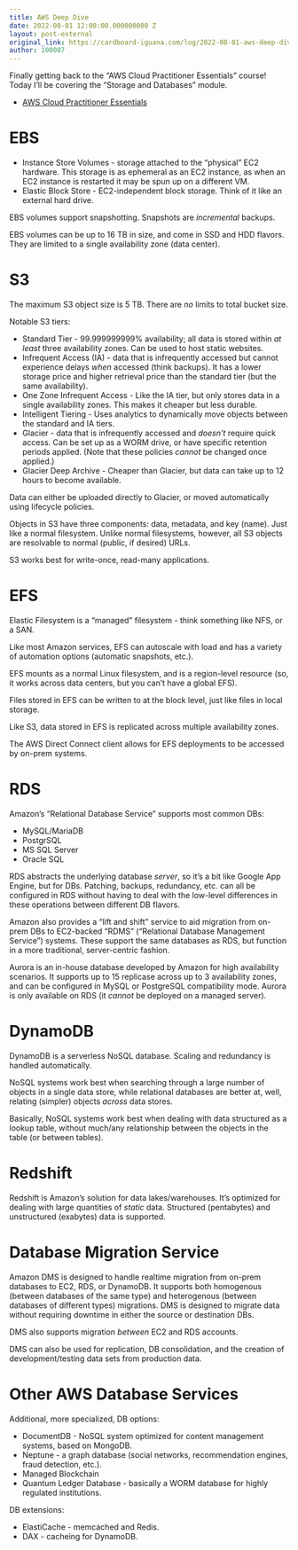 ```yaml
---
title: AWS Deep Dive
date: 2022-08-01 12:00:00.000000000 Z
layout: post-external
original_link: https://cardboard-iguana.com/log/2022-08-01-aws-deep-dive.html
author: 100007
---
```


Finally getting back to the “AWS Cloud Practitioner Essentials” course! Today I’ll be covering the “Storage and Databases” module.

- [AWS Cloud Practitioner Essentials](https://www.aws.training/learningobject/curriculum?id=27076)

# EBS

- Instance Store Volumes - storage attached to the “physical” EC2 hardware. This storage is as ephemeral as an EC2 instance, as when an EC2 instance is restarted it may be spun up on a different VM.
- Elastic Block Store - EC2-independent block storage. Think of it like an external hard drive.

EBS volumes support snapshotting. Snapshots are _incremental_ backups.

EBS volumes can be up to 16 TB in size, and come in SSD and HDD flavors. They are limited to a single availability zone (data center).

# S3

The maximum S3 object size is 5 TB. There are _no_ limits to total bucket size.

Notable S3 tiers:

- Standard Tier - 99.999999999% availability; all data is stored within _at least_ three availability zones. Can be used to host static websites.
- Infrequent Access (IA) - data that is infrequently accessed but cannot experience delays _when_ accessed (think backups). It has a lower storage price and higher retrieval price than the standard tier (but the same availability).
- One Zone Infrequent Access - Like the IA tier, but only stores data in a single availability zones. This makes it cheaper but less durable.
- Intelligent Tiering - Uses analytics to dynamically move objects between the standard and IA tiers.
- Glacier - data that is infrequently accessed and _doesn’t_ require quick access. Can be set up as a WORM drive, or have specific retention periods applied. (Note that these policies _cannot_ be changed once applied.)
- Glacier Deep Archive - Cheaper than Glacier, but data can take up to 12 hours to become available.

Data can either be uploaded directly to Glacier, or moved automatically using lifecycle policies.

Objects in S3 have three components: data, metadata, and key (name). Just like a normal filesystem. Unlike normal filesystems, however, all S3 objects are resolvable to normal (public, if desired) URLs.

S3 works best for write-once, read-many applications.

# EFS

Elastic Filesystem is a “managed” filesystem - think something like NFS, or a SAN.

Like most Amazon services, EFS can autoscale with load and has a variety of automation options (automatic snapshots, etc.).

EFS mounts as a normal Linux filesystem, and is a region-level resource (so, it works across data centers, but you can’t have a global EFS).

Files stored in EFS can be written to at the block level, just like files in local storage.

Like S3, data stored in EFS is replicated across multiple availability zones.

The AWS Direct Connect client allows for EFS deployments to be accessed by on-prem systems.

# RDS

Amazon’s “Relational Database Service” supports most common DBs:

- MySQL/MariaDB
- PostgrSQL
- MS SQL Server
- Oracle SQL

RDS abstracts the underlying database _server_, so it’s a bit like Google App Engine, but for DBs. Patching, backups, redundancy, etc. can all be configured in RDS without having to deal with the low-level differences in these operations between different DB flavors.

Amazon also provides a “lift and shift” service to aid migration from on-prem DBs to EC2-backed “RDMS” (“Relational Database Management Service”) systems. These support the same databases as RDS, but function in a more traditional, server-centric fashion.

Aurora is an in-house database developed by Amazon for high availability scenarios. It supports up to 15 replicase across up to 3 availability zones, and can be configured in MySQL or PostgreSQL compatibility mode. Aurora is only available on RDS (it _cannot_ be deployed on a managed server).

# DynamoDB

DynamoDB is a serverless NoSQL database. Scaling and redundancy is handled automatically.

NoSQL systems work best when searching through a large number of objects in a single data store, while relational databases are better at, well, relating (simpler) objects _across_ data stores.

Basically, NoSQL systems work best when dealing with data structured as a lookup table, without much/any relationship between the objects in the table (or between tables).

# Redshift

Redshift is Amazon’s solution for data lakes/warehouses. It’s optimized for dealing with large quantities of _static_ data. Structured (pentabytes) and unstructured (exabytes) data is supported.

# Database Migration Service

Amazon DMS is designed to handle realtime migration from on-prem databases to EC2, RDS, or DynamoDB. It supports both homogenous (between databases of the same type) and heterogenous (between databases of different types) migrations. DMS is designed to migrate data without requiring downtime in either the source or destination DBs.

DMS also supports migration _between_ EC2 and RDS accounts.

DMS can also be used for replication, DB consolidation, and the creation of development/testing data sets from production data.

# Other AWS Database Services

Additional, more specialized, DB options:

- DocumentDB - NoSQL system optimized for content management systems, based on MongoDB.
- Neptune - a graph database (social networks, recommendation engines, fraud detection, etc.).
- Managed Blockchain
- Quantum Ledger Database - basically a WORM database for highly regulated institutions.

DB extensions:

- ElastiCache - memcached and Redis.
- DAX - cacheing for DynamoDB.

